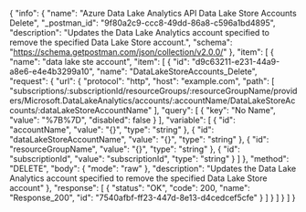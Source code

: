 {
  "info": {
    "name": "Azure Data Lake Analytics API Data Lake Store Accounts Delete",
    "_postman_id": "9f80a2c9-ccc8-49dd-86a8-c596a1bd4895",
    "description": "Updates the Data Lake Analytics account specified to remove the specified Data Lake Store account.",
    "schema": "https://schema.getpostman.com/json/collection/v2.0.0/"
  },
  "item": [
    {
      "name": "data lake ste account",
      "item": [
        {
          "id": "d9c63211-e231-44a9-a8e6-e4e4b3299a10",
          "name": "DataLakeStoreAccounts_Delete",
          "request": {
            "url": {
              "protocol": "http",
              "host": "example.com",
              "path": [
                "subscriptions/:subscriptionId/resourceGroups/:resourceGroupName/providers/Microsoft.DataLakeAnalytics/accounts/:accountName/DataLakeStoreAccounts/:dataLakeStoreAccountName"
              ],
              "query": [
                {
                  "key": "No Name",
                  "value": "%7B%7D",
                  "disabled": false
                }
              ],
              "variable": [
                {
                  "id": "accountName",
                  "value": "{}",
                  "type": "string"
                },
                {
                  "id": "dataLakeStoreAccountName",
                  "value": "{}",
                  "type": "string"
                },
                {
                  "id": "resourceGroupName",
                  "value": "{}",
                  "type": "string"
                },
                {
                  "id": "subscriptionId",
                  "value": "subscriptionId",
                  "type": "string"
                }
              ]
            },
            "method": "DELETE",
            "body": {
              "mode": "raw"
            },
            "description": "Updates the Data Lake Analytics account specified to remove the specified Data Lake Store account"
          },
          "response": [
            {
              "status": "OK",
              "code": 200,
              "name": "Response_200",
              "id": "7540afbf-ff23-447d-8e13-d4cedcef5cfe"
            }
          ]
        }
      ]
    }
  ]
}